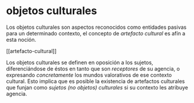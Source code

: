# objetos culturales
Los objetos culturales son aspectos reconocidos como entidades pasivas para un determinado contexto, el concepto de *artefacto cultural* es afín a esta noción.

[[artefacto-cultural]]

Los objetos culturales se definen en oposición a los sujetos, diferenciándose de éstos en tanto que son *receptores* de su agencia, o expresando *concretamente* los mundos valorativos de ese contexto cultural. Esto implica que es posible la existencia de artefactos culturales que funjan como *sujetos (no objetos) culturales* si su contexto les atribuye agencia.
